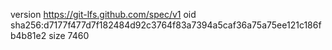 version https://git-lfs.github.com/spec/v1
oid sha256:d7177f477d7f182484d92c3764f83a7394a5caf36a75a75ee121c186fb4b81e2
size 7460
